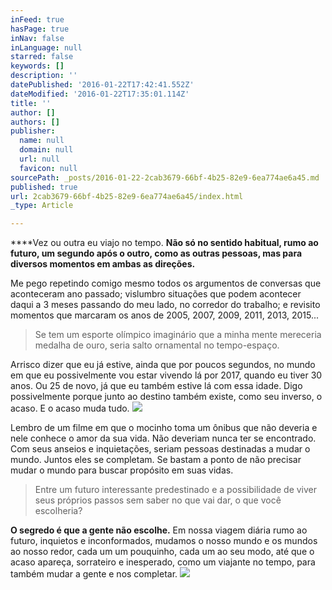 ```yaml
---
inFeed: true
hasPage: true
inNav: false
inLanguage: null
starred: false
keywords: []
description: ''
datePublished: '2016-01-22T17:42:41.552Z'
dateModified: '2016-01-22T17:35:01.114Z'
title: ''
author: []
authors: []
publisher:
  name: null
  domain: null
  url: null
  favicon: null
sourcePath: _posts/2016-01-22-2cab3679-66bf-4b25-82e9-6ea774ae6a45.md
published: true
url: 2cab3679-66bf-4b25-82e9-6ea774ae6a45/index.html
_type: Article

---
```

****Vez ou outra eu viajo no tempo. **Não só no sentido habitual, rumo ao futuro, um segundo após o outro, como as outras pessoas, mas para diversos momentos em ambas as direções.**

Me pego repetindo comigo mesmo todos os argumentos de conversas que aconteceram ano passado; vislumbro situações que podem acontecer daqui a 3 meses passando do meu lado, no corredor do trabalho; e revisito momentos que marcaram os anos de 2005, 2007, 2009, 2011, 2013, 2015...

> Se tem um esporte olímpico imaginário que a minha mente mereceria medalha de ouro, seria salto ornamental no tempo-espaço.

Arrisco dizer que eu já estive, ainda que por poucos segundos, no mundo em que eu possivelmente vou estar vivendo lá por 2017, quando eu tiver 30 anos. Ou 25 de novo, já que eu também estive lá com essa idade. Digo possivelmente porque junto ao destino também existe, como seu inverso, o acaso. E o acaso muda tudo.
![](https://the-grid-user-content.s3-us-west-2.amazonaws.com/e03586ea-9344-44f3-8536-71b00b749805.jpg)

Lembro de um filme em que o mocinho toma um ônibus que não deveria e nele conhece o amor da sua vida. Não deveriam nunca ter se encontrado. Com seus anseios e inquietações, seriam pessoas destinadas a mudar o mundo. Juntos eles se completam. Se bastam a ponto de não precisar mudar o mundo para buscar propósito em suas vidas. 
> 
> Entre um futuro interessante predestinado e a possibilidade de viver seus próprios passos sem saber no que vai dar, o que você escolheria?
> 

**O segredo é que a gente não escolhe.** Em nossa viagem diária rumo ao futuro, inquietos e inconformados, mudamos o nosso mundo e os mundos ao nosso redor, cada um um pouquinho, cada um ao seu modo, até que o acaso apareça, sorrateiro e inesperado, como um viajante no tempo, para também mudar a gente e nos completar.
![](https://the-grid-user-content.s3-us-west-2.amazonaws.com/4b611df2-cd24-4e3b-93d3-a4d710873a38.jpg)